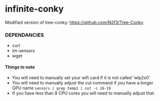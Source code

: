 # infinite-conky
Modified version of tree-conky: https://github.com/N2f3/Tree-Conky

### DEPENDANCIES
* curl
* lm-sensors
* wget

#### Things to note

* You will need to manually set your wifi card if it is not called 'wlp2s0'
* You will need to manually adjust the cut command if you have a longer GPU name
`sensors | grep temp1 | cut -c 16-19`
* If you have less than 8 CPU cores you will need to manually adjust that.

